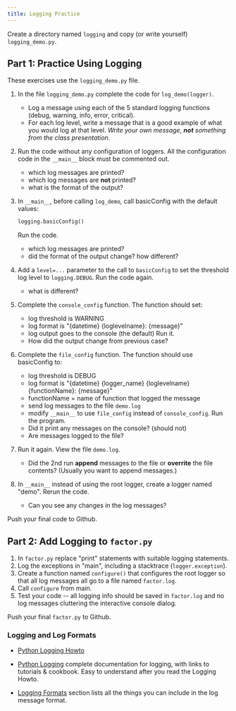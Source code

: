 ```yaml
---
title: Logging Practice
---
```


Create a directory named `logging` and copy (or write yourself) `logging_demo.py`.  



## Part 1: Practice Using Logging

These exercises use the `logging_demo.py` file.

1. In the file `logging_demo.py` complete the code for `log_demo(logger)`. 
   - Log a message using each of the 5 standard logging functions (debug, warning, info, error, critical).
   - For each log level, write a message that is a good example of what you would log at that level. *Write your own message, **not** something from the class presentation.*

2. Run the code without any configuration of loggers.  All the configuration code in the `__main__` block must be commented out.
   - which log messages are printed?
   - which log messages are **not** printed?
   - what is the format of the output?

3. In `__main__`, before calling `log_demo`, call basicConfig with the default values:
   ```python
   logging.basicConfig()
   ```
   Run the code.
   - which log messages are printed? 
   - did the format of the output change? how different?

4. Add a `level=...` parameter to the call to `basicConfig` to set the threshold log level to `logging.DEBUG`.
   Run the code again.
   - what is different?

5. Complete the `console_config` function. The function should set:
   - log threshold is WARNING
   - log format is "{datetime} {loglevelname}: {message}"
   - log output goes to the console (the default)
   Run it.  
   - How did the output change from previous case?

6. Complete the `file_config` function. The function should use basicConfig to:
   - log threshold is DEBUG
   - log format is "{datetime} {logger_name} {loglevelname} {functionName}: {message}"
   - functionName = name of function that logged the message
   - send log messages to the file `demo.log`
   - modify `__main__` to use `file_config` instead of `console_config`.
   Run the program.
   - Did it print any messages on the console? (should not)
   - Are messages logged to the file?

7. Run it again.  View the file `demo.log`.
   - Did the 2nd run **append** messages to the file or **overrite** the file contents?  (Usually you want to append messages.)

8. In `__main__` instead of using the root logger, create a logger named "demo".
   Rerun the code.  
   - Can you see any changes in the log messages?

Push your final code to Github.


## Part 2: Add Logging to `factor.py`

1. In `factor.py` replace "print" statements with suitable logging statements.
2. Log the exceptions in "main", including a stacktrace (`logger.exception`).
3. Create a function named `configure()` that configures the root logger so that all log messages all go to a file named `factor.log`.
4. Call `configure` from main.
5. Test your code -- all logging info should be saved in `factor.log` and no log messages cluttering the interactive console dialog.

Push your final `factor.py` to Github.


### Logging and Log Formats

- [Python Logging Howto](https://docs.python.org/3/howto/logging.html#logging-basic-tutorial)

- [Python Logging](https://docs.python.org/3/library/logging) complete documentation for logging, with links to tutorials & cookbook. Easy to understand after you read the Logging Howto.

- [Logging Formats](https://docs.python.org/3/library/logging.html#logrecord-attributes) section lists all the things you can include in the log message format.
